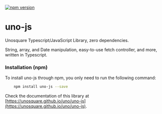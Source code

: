 [![npm version](https://badge.fury.io/js/uno-js.svg)](https://www.npmjs.com/package/uno-js)

# uno-js

Unosquare Typescript/JavaScript Library, zero dependencies.

String, array, and Date manipulation, easy-to-use fetch controller, and more, written in Typescript.

### Installation (npm)

To install uno-js through npm, you only need to run the following command:

```sh
    npm install uno-js --save
```

Check the documentation of this library at [https://unosquare.github.io/uno/uno-js](https://unosquare.github.io/uno/uno-js).
